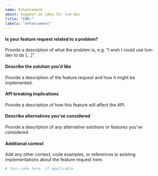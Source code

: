 ```yaml
---
name: Enhancement
about: Suggest an idea for lcm-dev
title: "ENH:"
labels: "enhancement"
---
```


#### Is your feature request related to a problem?

Provide a description of what the problem is, e.g. "I wish I could use lcm-dev to do
[...]".

#### Describe the solution you'd like

Provide a description of the feature request and how it might be implemented.

#### API breaking implications

Provide a description of how this feature will affect the API.

#### Describe alternatives you've considered

Provide a description of any alternative solutions or features you've considered.

#### Additional context

Add any other context, code examples, or references to existing implementations about
the feature request here.

```python
# Your code here, if applicable
```
